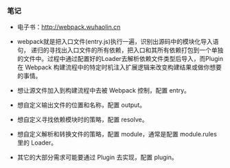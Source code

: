 ### 笔记
* 电子书：http://webpack.wuhaolin.cn
* webpack就是把入口文件(entry.js)执行一遍，识别出源码中的模块化导入语句， 递归的寻找出入口文件的所有依赖，把入口和其所有依赖打包到一个单独的文件中。过程中通过配置好的Loader去解析依赖文件类型后导入，而Plugin在 Webpack 构建流程中的特定时机注入扩展逻辑来改变构建结果或做你想要的事情。

* 想让源文件加入到构建流程中去被 Webpack 控制，配置 entry。
* 想自定义输出文件的位置和名称，配置 output。
* 想自定义寻找依赖模块时的策略，配置 resolve。
* 想自定义解析和转换文件的策略，配置 module，通常是配置 module.rules 里的 Loader。
* 其它的大部分需求可能要通过 Plugin 去实现，配置 plugin。
